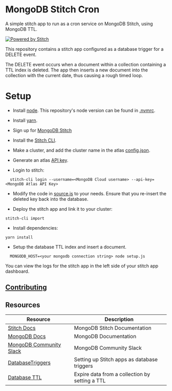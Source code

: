 # MongoDB Stitch Cron

A simple stitch app to run as a cron service on MongoDB Stitch, using MongoDB TTL.

[![Powered by Stitch](http://badge.learnstitch.com/?appid=cron-ypfzq)](http://cloud.mongodb.com)

This repository contains a stitch app configured as a database trigger for a DELETE event.

The DELETE event occurs when a document within a collection containing a TTL index is deleted. The app then inserts a new document into the collection with the current date, thus causing a rough timed loop.

# Setup

- Install [node](https://nodejs.org/en/download/current/). This repository's node version can be found in [.nvmrc](./.nvmrc).

- Install [yarn](https://yarnpkg.com/lang/en/docs/install/).

- Sign up for [MongoDB Stitch](https://www.mongodb.com/cloud/stitch)

- Install the [Stitch CLI](https://docs.mongodb.com/stitch/import-export/stitch-cli-reference/#installation).

- Make a cluster, and add the cluster name in the atlas [config.json](./cron/services/mongodb-atlas/config.json#L5).

- Generate an atlas [API key](https://docs.atlas.mongodb.com/configure-api-access/#generate-api-key).

- Login to stitch:
```
  stitch-cli login --username=<MongoDB Cloud username> --api-key=<MongoDB Atlas API Key>
```

- Modify the code in [source.js](./cron/functions/cronHelloWorld/source.js) to your needs. Ensure that you re-insert the deleted key back into the database.

- Deploy the stitch app and link it to your cluster:
```
stitch-cli import
```
- Install dependencies:
```
yarn install
```
- Setup the database TTL index and insert a document.
```
  MONGODB_HOST=<your mongodb connection string> node setup.js
```

You can view the logs for the stitch app in the left side of your stitch app dashboard.

## [Contributing](./CONTRIBUTING.md)

## Resources

| Resource | Description |
| --- | --- |
| [Stitch Docs](https://docs.mongodb.com/stitch/) | MongoDB Stitch Documentation |
| [MongoDB Docs](https://docs.mongodb.com) | MongoDB Documentation |
| [MongoDB Community Slack](https://launchpass.com/mongo-db) | MongoDB Community Slack |
| [DatabaseTriggers](https://docs.mongodb.com/stitch/triggers/database-triggers/)|Setting up Stitch apps as database triggers|
|[Database TTL](https://docs.mongodb.com/manual/tutorial/expire-data/)|Expire data from a collection by setting a TTL|
